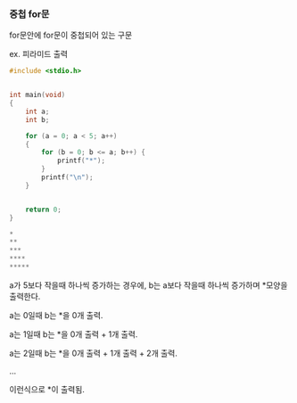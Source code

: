 ### 중첩 for문

for문안에 for문이 중첩되어 있는 구문

ex. 피라미드 출력

```c
#include <stdio.h>


int main(void)
{
	int a;
	int b;

	for (a = 0; a < 5; a++) 
	{
		for (b = 0; b <= a; b++) {
			printf("*");
		}
		printf("\n");
	}


	return 0;
}
```
```c
*
**
***
****
*****
```
a가 5보다 작을때 하나씩 증가하는 경우에, b는 a보다 작을때 하나씩 증가하며 *모양을 출력한다.

a는 0일때 b는 *을 0개 출력.

a는 1일때 b는 *을 0개 출력 + 1개 출력.

a는 2일때 b는 *을 0개 출력 + 1개 출력 + 2개 출력.

...

이런식으로 *이 출력됨.
